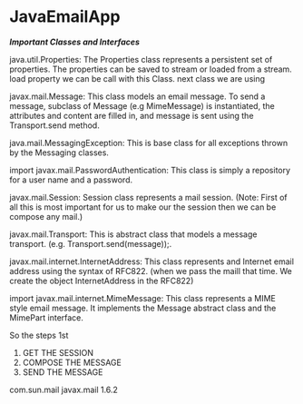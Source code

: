 # JavaEmailApp
___Important  Classes and Interfaces___

java.util.Properties:
The Properties class represents a persistent set of properties. The properties can be saved to stream or loaded from a stream.
load property we can be call with this Class.
next class we are using

javax.mail.Message:
This class models an email message. To send a message, subclass of Message (e.g MimeMessage) is instantiated, the attributes and content are filled in, and message is sent using the Transport.send method.

java.mail.MessagingException:
This is base class for all exceptions thrown by the Messaging classes. 

import javax.mail.PasswordAuthentication:
This class is simply a repository for a user name and a password.

javax.mail.Session:
Session class represents a mail session. (Note: First of all this is most important for us to make our the session then we can be compose any mail.)

javax.mail.Transport:
This is abstract class that models a message transport.
(e.g. Transport.send(message));.

javax.mail.internet.InternetAddress:
This class represents and Internet email address using the syntax of RFC822. 
(when we pass the maill that time. We create the object InternetAddress in the RFC822)

import javax.mail.internet.MimeMessage:
This class represents a MIME style email message. It implements the Message abstract class and the MimePart interface. 

So the steps 1st
1. GET THE SESSION
2. COMPOSE THE MESSAGE
3. SEND THE MESSAGE

<!-- https://mvnrepository.com/artifact/com.sun.mail/javax.mail -->
<dependency>
    <groupId>com.sun.mail</groupId>
    <artifactId>javax.mail</artifactId>
    <version>1.6.2</version>
</dependency>

